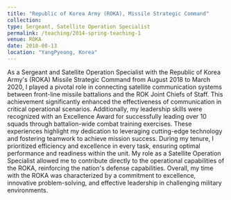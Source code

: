 ```yaml
---
title: "Republic of Korea Army (ROKA), Missile Strategic Command"
collection: 
type: Sergeant, Satellite Operation Specialist
permalink: /teaching/2014-spring-teaching-1
venue: ROKA
date: 2018-08-13
location: "YangPyeong, Korea"
---
```


As a Sergeant and Satellite Operation Specialist with the Republic of Korea Army's (ROKA) Missile Strategic Command from August 2018 to March 2020, I played a pivotal role in connecting satellite communication systems between front-line missile battalions and the ROK Joint Chiefs of Staff. This achievement significantly enhanced the effectiveness of communication in critical operational scenarios. Additionally, my leadership skills were recognized with an Excellence Award for successfully leading over 10 squads through battalion-wide combat training exercises. These experiences highlight my dedication to leveraging cutting-edge technology and fostering teamwork to achieve mission success. During my tenure, I prioritized efficiency and excellence in every task, ensuring optimal performance and readiness within the unit. My role as a Satellite Operation Specialist allowed me to contribute directly to the operational capabilities of the ROKA, reinforcing the nation's defense capabilities. Overall, my time with the ROKA was characterized by a commitment to excellence, innovative problem-solving, and effective leadership in challenging military environments.
